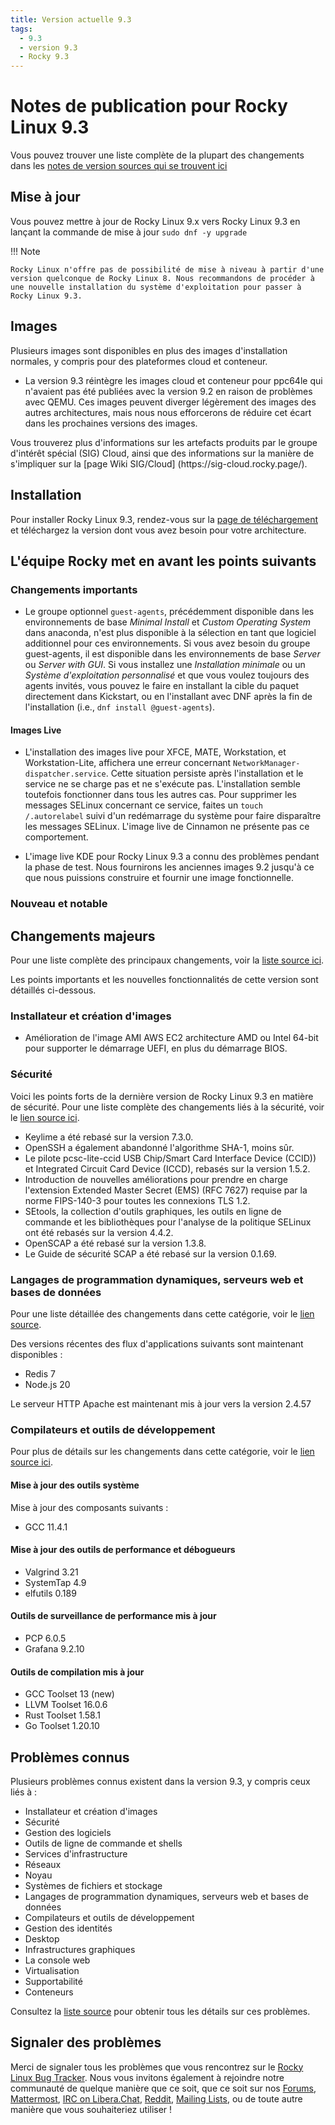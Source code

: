 ```yaml
---
title: Version actuelle 9.3
tags:
  - 9.3
  - version 9.3
  - Rocky 9.3
---
```


# Notes de publication pour Rocky Linux 9.3

Vous pouvez trouver une liste complète de la plupart des changements dans les [notes de version sources qui se trouvent ici](https://access.redhat.com/documentation/en-us/red_hat_enterprise_linux/9/html/9.3_release_notes/index)

## Mise à jour

Vous pouvez mettre à jour de Rocky Linux 9.x vers Rocky Linux 9.3 en lançant la commande de mise à jour
`sudo dnf -y upgrade`

!!! Note

```
Rocky Linux n'offre pas de possibilité de mise à niveau à partir d'une version quelconque de Rocky Linux 8. Nous recommandons de procéder à une nouvelle installation du système d'exploitation pour passer à Rocky Linux 9.3.
```

## Images

Plusieurs images sont disponibles en plus des images d'installation normales, y compris pour des plateformes cloud et conteneur.

- La version 9.3 réintègre les images cloud et conteneur pour ppc64le qui n'avaient pas été publiées avec la version 9.2 en raison de problèmes avec QEMU. Ces images peuvent diverger légèrement des images des autres architectures, mais nous nous efforcerons de réduire cet écart dans les prochaines versions des images.

Vous trouverez plus d'informations sur les artefacts produits par le groupe d'intérêt spécial (SIG) Cloud, ainsi que des informations sur la manière de s'impliquer sur la \[page Wiki SIG/Cloud] (https\://sig-cloud.rocky.page/).

## Installation

Pour installer Rocky Linux 9.3, rendez-vous sur la [page de téléchargement](https://rockylinux.org/download/) et téléchargez la version dont vous avez besoin pour votre architecture.

## L'équipe Rocky met en avant les points suivants

### Changements importants

- Le groupe optionnel `guest-agents`, précédemment disponible dans les environnements de base _Minimal Install_ et _Custom Operating System_ dans anaconda, n'est plus disponible à la sélection en tant que logiciel additionnel pour ces environnements. Si vous avez besoin du groupe guest-agents, il est disponible dans les environnements de base _Server_ ou _Server with GUI_. Si vous installez une _Installation minimale_ ou un _Système d'exploitation personnalisé_ et que vous voulez toujours des agents invités, vous pouvez le faire en installant la cible du paquet directement dans Kickstart, ou en l'installant avec DNF après la fin de l'installation (i.e., `dnf install @guest-agents`).

#### Images Live

- L'installation des images live pour XFCE, MATE, Workstation, et Workstation-Lite, affichera une erreur concernant `NetworkManager-dispatcher.service`. Cette situation persiste après l'installation et le service ne se charge pas et ne s'exécute pas. L'installation semble toutefois fonctionner dans tous les autres cas. Pour supprimer les messages SELinux concernant ce service, faites un `touch /.autorelabel` suivi d'un redémarrage du système pour faire disparaître les messages SELinux. L'image live de Cinnamon ne présente pas ce comportement.

- L'image live KDE pour Rocky Linux 9.3 a connu des problèmes pendant la phase de test. Nous fournirons les anciennes images 9.2 jusqu'à ce que nous puissions construire et fournir une image fonctionnelle.

### Nouveau et notable

## Changements majeurs

Pour une liste complète des principaux changements, voir la [liste source ici](https://access.redhat.com/documentation/en-us/red_hat_enterprise_linux/9/html/9.3_release_notes/overview#overview-major-changes).

Les points importants et les nouvelles fonctionnalités de cette version sont détaillés ci-dessous.

### Installateur et création d'images

- Amélioration de l'image AMI AWS EC2 architecture AMD ou Intel 64-bit pour supporter le démarrage UEFI, en plus du démarrage BIOS.

### Sécurité

Voici les points forts de la dernière version de Rocky Linux 9.3 en matière de sécurité. Pour une liste complète des changements liés à la sécurité, voir le [lien source ici](https://access.redhat.com/documentation/en-us/red_hat_enterprise_linux/9/html/9.3_release_notes/new-features#new-features-security).

- Keylime a été rebasé sur la version 7.3.0.
- OpenSSH a également abandonné l'algorithme SHA-1, moins sûr.
- Le pilote pcsc-lite-ccid USB Chip/Smart Card Interface Device (CCID)) et Integrated Circuit Card Device (ICCD), rebasés sur la version 1.5.2.
- Introduction de nouvelles améliorations pour prendre en charge l'extension Extended Master Secret (EMS) (RFC 7627) requise par la norme FIPS-140-3 pour toutes les connexions TLS 1.2.
- SEtools, la collection d'outils graphiques, les outils en ligne de commande et les bibliothèques pour l'analyse de la politique SELinux ont été rebasés sur la version 4.4.2.
- OpenSCAP a été rebasé sur la version 1.3.8.
- Le Guide de sécurité SCAP a été rebasé sur la version 0.1.69.

### Langages de programmation dynamiques, serveurs web et bases de données

Pour une liste détaillée des changements dans cette catégorie, voir le [lien source](https://access.redhat.com/documentation/en-us/red_hat_enterprise_linux/9/html/9.3_release_notes/new-features#new-features-dynamic-programming-languages-web-and-database-servers).

Des versions récentes des flux d'applications suivants sont maintenant disponibles :

- Redis 7
- Node.js 20

Le serveur HTTP Apache est maintenant mis à jour vers la version 2.4.57

### Compilateurs et outils de développement

Pour plus de détails sur les changements dans cette catégorie, voir le [lien source ici](https://access.redhat.com/documentation/en-us/red_hat_enterprise_linux/9/html/9.3_release_notes/new-features#new-features-compilers-and-development-tools).

#### Mise à jour des outils système

Mise à jour des composants suivants :

- GCC 11.4.1

#### Mise à jour des outils de performance et débogueurs

- Valgrind 3.21
- SystemTap 4.9
- elfutils 0.189

#### Outils de surveillance de performance mis à jour

- PCP 6.0.5
- Grafana 9.2.10

#### Outils de compilation mis à jour

- GCC Toolset 13 (new)
- LLVM Toolset 16.0.6
- Rust Toolset 1.58.1
- Go Toolset 1.20.10

## Problèmes connus

Plusieurs problèmes connus existent dans la version 9.3, y compris ceux liés à :

- Installateur et création d'images
- Sécurité
- Gestion des logiciels
- Outils de ligne de commande et shells
- Services d'infrastructure
- Réseaux
- Noyau
- Systèmes de fichiers et stockage
- Langages de programmation dynamiques, serveurs web et bases de données
- Compilateurs et outils de développement
- Gestion des identités
- Desktop
- Infrastructures graphiques
- La console web
- Virtualisation
- Supportabilité
- Conteneurs

Consultez la [liste source](https://access.redhat.com/documentation/en-us/red_hat_enterprise_linux/9/html/9.3_release_notes/known-issues) pour obtenir tous les détails sur ces problèmes.

## Signaler des problèmes

Merci de signaler tous les problèmes que vous rencontrez sur le [Rocky Linux Bug Tracker](https://bugs.rockylinux.org/). Nous vous invitons également à rejoindre notre communauté de quelque manière que ce soit, que ce soit sur nos [Forums](https://forums.rockylinux.org), [Mattermost](https://chat.rockylinux.org), [IRC on Libera.Chat](irc://irc.liberachat/rockylinux), [Reddit](https://reddit.com/r/rockylinux), [Mailing Lists](https://lists.resf.org), ou de toute autre manière que vous souhaiteriez utiliser !
